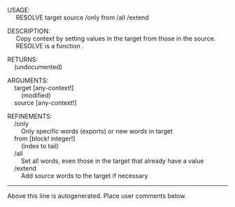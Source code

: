 USAGE:  
&nbsp;&nbsp;&nbsp;&nbsp;&nbsp;RESOLVE&nbsp;target&nbsp;source&nbsp;/only&nbsp;from&nbsp;/all&nbsp;/extend  
  
DESCRIPTION:  
&nbsp;&nbsp;&nbsp;&nbsp;&nbsp;Copy&nbsp;context&nbsp;by&nbsp;setting&nbsp;values&nbsp;in&nbsp;the&nbsp;target&nbsp;from&nbsp;those&nbsp;in&nbsp;the&nbsp;source.  
&nbsp;&nbsp;&nbsp;&nbsp;&nbsp;RESOLVE&nbsp;is&nbsp;a&nbsp;function&nbsp;.  
  
RETURNS:  
&nbsp;&nbsp;&nbsp;&nbsp;(undocumented)  
  
ARGUMENTS:  
&nbsp;&nbsp;&nbsp;&nbsp;target&nbsp;[any-context!]  
&nbsp;&nbsp;&nbsp;&nbsp;&nbsp;&nbsp;&nbsp;&nbsp;(modified)  
&nbsp;&nbsp;&nbsp;&nbsp;source&nbsp;[any-context!]  
  
REFINEMENTS:  
&nbsp;&nbsp;&nbsp;&nbsp;/only  
&nbsp;&nbsp;&nbsp;&nbsp;&nbsp;&nbsp;&nbsp;&nbsp;Only&nbsp;specific&nbsp;words&nbsp;(exports)&nbsp;or&nbsp;new&nbsp;words&nbsp;in&nbsp;target  
&nbsp;&nbsp;&nbsp;&nbsp;from&nbsp;[block!&nbsp;integer!]  
&nbsp;&nbsp;&nbsp;&nbsp;&nbsp;&nbsp;&nbsp;&nbsp;(index&nbsp;to&nbsp;tail)  
&nbsp;&nbsp;&nbsp;&nbsp;/all  
&nbsp;&nbsp;&nbsp;&nbsp;&nbsp;&nbsp;&nbsp;&nbsp;Set&nbsp;all&nbsp;words,&nbsp;even&nbsp;those&nbsp;in&nbsp;the&nbsp;target&nbsp;that&nbsp;already&nbsp;have&nbsp;a&nbsp;value  
&nbsp;&nbsp;&nbsp;&nbsp;/extend  
&nbsp;&nbsp;&nbsp;&nbsp;&nbsp;&nbsp;&nbsp;&nbsp;Add&nbsp;source&nbsp;words&nbsp;to&nbsp;the&nbsp;target&nbsp;if&nbsp;necessary  
___
Above this line is autogenerated. Place user comments below.